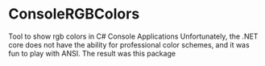 # ConsoleRGBColors
Tool to show rgb colors in C# Console Applications
Unfortunately, the .NET core does not have the ability for professional color schemes, and it was fun to play with ANSI. The result was this package
